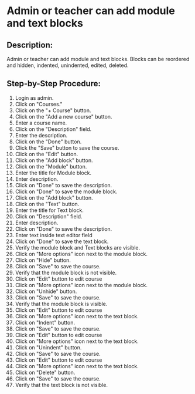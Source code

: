 # Admin or teacher can add module and text blocks

## Description:

Admin or teacher can add module and text blocks. Blocks can be reordered and hidden, indented,
unindented, edited, deleted.

## Step-by-Step Procedure:

1. Login as admin.
2. Click on "Courses."
3. Click on the "+ Course" button.
4. Click on the "Add a new course" button.
5. Enter a course name.
6. Click on the "Description" field.
7. Enter the description.
8. Click on the "Done" button.
9. Click the "Save" button to save the course.
10. Click on the "Edit" button.
11. Click on the "Add block" button.
12. Click on the "Module" button.
13. Enter the title for Module block.
14. Enter description.
15. Click on "Done" to save the description.
16. Click on "Done" to save the module block.
17. Click on the "Add block" button. 
18. Click on the "Text" button. 
19. Enter the title for Text block. 
20. Click on "Description" field. 
21. Enter description. 
22. Click on "Done" to save the description. 
23. Enter text inside text editor field 
24. Click on "Done" to save the text block. 
25. Verify the module block and Text blocks are visible.
26. Click on "More options" icon next to the module block.
27. Click on "Hide" button.
28. Click on "Save" to save the course.
29. Verify that the module block is not visible.
30. Click on "Edit" button to edit course
31. Click on "More options" icon next to the module block. 
32. Click on "Unhide" button. 
33. Click on "Save" to save the course. 
34. Verify that the module block is visible. 
35. Click on "Edit" button to edit course 
36. Click on "More options" icon next to the text block. 
37. Click on "Indent" button. 
38. Click on "Save" to save the course.
39. Click on "Edit" button to edit course 
40. Click on "More options" icon next to the text block. 
41. Click on "Unindent" button. 
42. Click on "Save" to save the course.
43. Click on "Edit" button to edit course 
44. Click on "More options" icon next to the text block. 
45. Click on "Delete" button. 
46. Click on "Save" to save the course.
47. Verify that the text block is not visible.